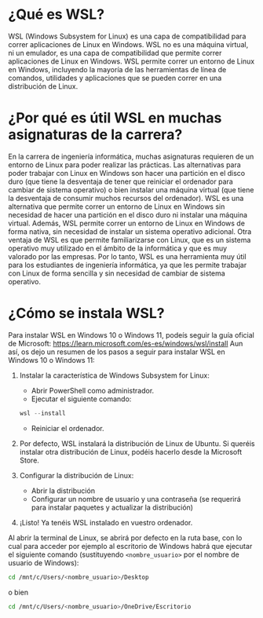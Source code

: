 # ¿Qué es WSL?
WSL (Windows Subsystem for Linux) es una capa de compatibilidad para correr aplicaciones de Linux en Windows. WSL no es una máquina virtual, ni un emulador, es una capa de compatibilidad que permite correr aplicaciones de Linux en Windows. WSL permite correr un entorno de Linux en Windows, incluyendo la mayoría de las herramientas de línea de comandos, utilidades y aplicaciones que se pueden correr en una distribución de Linux.

# ¿Por qué es útil WSL en muchas asignaturas de la carrera?
En la carrera de ingeniería informática, muchas asignaturas requieren de un entorno de Linux para poder realizar las prácticas.
Las alternativas para poder trabajar con Linux en Windows son hacer una partición en el disco duro (que tiene la desventaja de tener que reiniciar el ordenador para cambiar de sistema operativo) o bien instalar una máquina virtual (que tiene la desventaja de consumir muchos recursos del ordenador).
WSL es una alternativa que permite correr un entorno de Linux en Windows sin necesidad de hacer una partición en el disco duro ni instalar una máquina virtual. Además, WSL permite correr un entorno de Linux en Windows de forma nativa, sin necesidad de instalar un sistema operativo adicional.
Otra ventaja de WSL es que permite familiarizarse con Linux, que es un sistema operativo muy utilizado en el ámbito de la informática y que es muy valorado por las empresas.
Por lo tanto, WSL es una herramienta muy útil para los estudiantes de ingeniería informática, ya que les permite trabajar con Linux de forma sencilla y sin necesidad de cambiar de sistema operativo.

# ¿Cómo se instala WSL?
Para instalar WSL en Windows 10 o Windows 11, podeís seguir la guía oficial de Microsoft: https://learn.microsoft.com/es-es/windows/wsl/install
Aun así, os dejo un resumen de los pasos a seguir para instalar WSL en Windows 10 o Windows 11:
1. Instalar la característica de Windows Subsystem for Linux:
    - Abrir PowerShell como administrador.
    - Ejecutar el siguiente comando:

    ```powershell
    wsl --install
    ```
    - Reiniciar el ordenador.
2. Por defecto, WSL instalará la distribución de Linux de Ubuntu. Si queréis instalar otra distribución de Linux, podéis hacerlo desde la Microsoft Store.
3. Configurar la distribución de Linux:
    - Abrir la distribución
    - Configurar un nombre de usuario y una contraseña (se requerirá para instalar paquetes y actualizar la distribución)
4. ¡Listo! Ya tenéis WSL instalado en vuestro ordenador.

Al abrir la terminal de Linux, se abrirá por defecto en la ruta base, con lo cual para acceder por ejemplo al escritorio de Windows habrá que ejecutar el siguiente comando (sustituyendo `<nombre_usuario>` por el nombre de usuario de Windows):
```bash
cd /mnt/c/Users/<nombre_usuario>/Desktop
```
o bien
```bash
cd /mnt/c/Users/<nombre_usuario>/OneDrive/Escritorio
```


